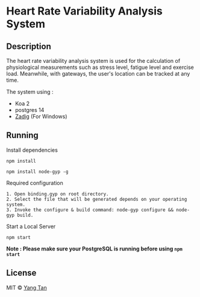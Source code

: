 # Heart Rate Variability Analysis System

## Description

The heart rate variability analysis system is used for the calculation of physiological measurements such as stress level, fatigue level and exercise load. Meanwhile, with gateways, the user's location can be tracked at any time.

The system using :

-   Koa 2
-   postgres 14
-   [Zadig](https://zadig.akeo.ie/) (For Windows)

## Running

Install dependencies

```
npm install
```

```
npm install node-gyp -g
```

Required configuration

```
1. Open binding.gyp on root directory.
2. Select the file that will be generated depends on your operating system.
3. Invoke the configure & build command: node-gyp configure && node-gyp build.
```

Start a Local Server

```
npm start
```

**Note : Please make sure your PostgreSQL is running before using `npm start`**

## License

MIT &copy; [Yang Tan](https://github.com/yangtandev)
